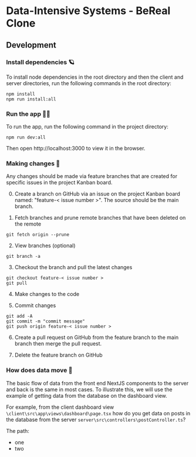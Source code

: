 # Data-Intensive Systems - BeReal Clone

## Development

### Install dependencies 🪐

To install node dependencies in the root directory and then the client and server directories, run the following commands in the root directory:

```
npm install
npm run install:all
```

### Run the app 🏃‍♂️

To run the app, run the following command in the project directory:

```
npm run dev:all
```

Then open http://localhost:3000 to view it in the browser.

### Making changes 🔨

Any changes should be made via feature branches that are created for specific issues in the project Kanban board.

0. Create a branch on GitHub via an issue on the project Kanban board named: "feature-< issue number >". The source should be the main branch.

1. Fetch branches and prune remote branches that have been deleted on the remote

```
git fetch origin --prune
```

2. View branches (optional)

```
git branch -a
```

3. Checkout the branch and pull the latest changes

```
git checkout feature-< issue number >
git pull
```

4. Make changes to the code

5. Commit changes

```
git add -A
git commit -m "commit message"
git push origin feature-< issue number >
```

6. Create a pull request on GitHub from the feature branch to the main branch then merge the pull request.

7. Delete the feature branch on GitHub

### How does data move 📨

The basic flow of data from the front end NextJS components to the server and back is the same in most cases. To illustrate this, we will use the example of getting data from the database on the dashboard view.

For example, from the client dashboard view `\client\src\app\views\dashboard\page.tsx` how do you get data on posts in the database from the server `server\src\controllers\postController.ts`?

The path:

- one
- two
